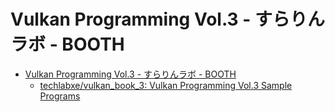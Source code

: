 # Vulkan Programming Vol.3 - すらりんラボ - BOOTH

- [Vulkan Programming Vol.3 - すらりんラボ - BOOTH](https://booth.pm/ja/items/1851411)
  - [techlabxe/vulkan_book_3: Vulkan Programming Vol.3 Sample Programs](https://github.com/techlabxe/vulkan_book_3)

